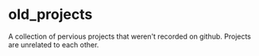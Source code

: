 # old_projects
A collection of pervious projects that weren't recorded on github. Projects are unrelated to each other.
